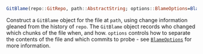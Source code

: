 ```julia
GitBlame(repo::GitRepo, path::AbstractString; options::BlameOptions=BlameOptions())
```

Construct a `GitBlame` object for the file at `path`, using change information gleaned from the history of `repo`. The `GitBlame` object records who changed which chunks of the file when, and how. `options` controls how to separate the contents of the file and which commits to probe - see [`BlameOptions`](@ref) for more information.
